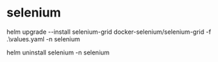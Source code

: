 # selenium

helm upgrade --install selenium-grid docker-selenium/selenium-grid -f .\values.yaml -n selenium                                                                                                                               

helm uninstall selenium -n selenium